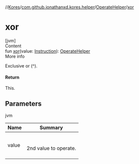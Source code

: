 //[Kores](../../index.md)/[com.github.jonathanxd.kores.helper](../index.md)/[OperateHelper](index.md)/[xor](xor.md)



# xor  
[jvm]  
Content  
fun [xor](xor.md)(value: [Instruction](../../com.github.jonathanxd.kores/-instruction/index.md)): [OperateHelper](index.md)  
More info  


Exclusive or (&#94;).



#### Return  


This.



## Parameters  
  
jvm  
  
|  Name|  Summary| 
|---|---|
| <a name="com.github.jonathanxd.kores.helper/OperateHelper/xor/#com.github.jonathanxd.kores.Instruction/PointingToDeclaration/"></a>value| <a name="com.github.jonathanxd.kores.helper/OperateHelper/xor/#com.github.jonathanxd.kores.Instruction/PointingToDeclaration/"></a><br><br>2nd value to operate.<br><br>
  
  



